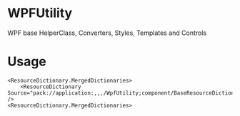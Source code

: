 # WPFUtility
WPF base HelperClass, Converters, Styles, Templates and Controls

# Usage
```
<ResourceDictionary.MergedDictionaries>
	<ResourceDictionary Source="pack://application:,,,/WpfUtility;component/BaseResourceDictionary.xaml" />
<ResourceDictionary.MergedDictionaries>
```
